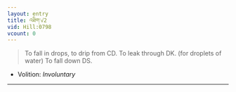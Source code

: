 ```yaml
---
layout: entry
title: འཐིག་√2
vid: Hill:0798
vcount: 0
---
```

> To fall in drops, to drip from CD\. To leak through DK\. (for droplets of water) To fall down DS\.

* Volition: _Involuntary_

---

